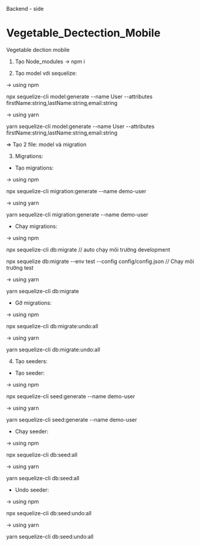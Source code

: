 Backend - side

# Vegetable_Dectection_Mobile
Vegetable dection mobile


1. Tạo Node_modules
-> npm i

2. Tạo model với sequelize:

-> using npm

npx sequelize-cli model:generate --name User --attributes firstName:string,lastName:string,email:string

-> using yarn

yarn sequelize-cli model:generate --name User --attributes firstName:string,lastName:string,email:string

=> Tạo 2 file: model và migration

3. Migrations:

-   Tạo migrations:

-> using npm 

npx sequelize-cli migration:generate --name demo-user

-> using yarn

yarn sequelize-cli migration:generate --name demo-user

-   Chạy migrations:

-> using npm

npx sequelize-cli db:migrate // auto chạy môi trường development

npx sequelize db:migrate --env test --config config/config.json  // Chạy môi trường test

-> using yarn

yarn sequelize-cli db:migrate

-   Gỡ migrations:

-> using npm

npx sequelize-cli db:migrate:undo:all

-> using yarn

yarn sequelize-cli db:migrate:undo:all

4. Tạo seeders:

-   Tạo seeder:

-> using npm

npx sequelize-cli seed:generate --name demo-user

-> using yarn

yarn sequelize-cli seed:generate --name demo-user

-   Chạy seeder:

-> using npm

npx sequelize-cli db:seed:all

-> using yarn

yarn sequelize-cli db:seed:all

-   Undo seeder:

-> using npm

npx sequelize-cli db:seed:undo:all

-> using yarn

yarn sequelize-cli db:seed:undo:all